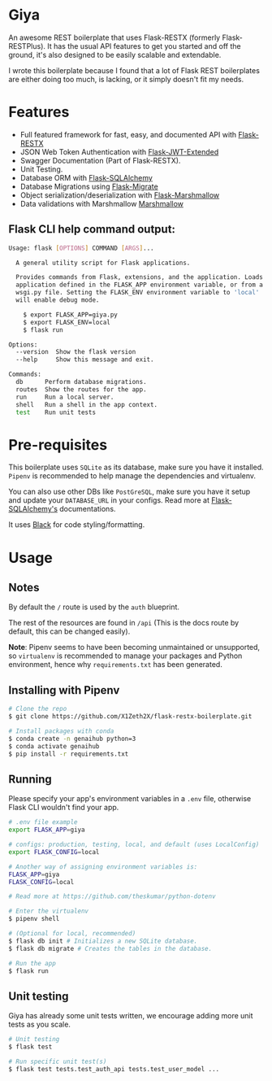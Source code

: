 # Giya

An awesome REST boilerplate that uses Flask-RESTX (formerly Flask-RESTPlus).
It has the usual API features to get you started and off the ground,
it's also designed to be easily scalable and extendable.

I wrote this boilerplate because I found that a lot of Flask REST boilerplates are either
doing too much, is lacking, or it simply doesn't fit my needs.


# Features

* Full featured framework for fast, easy, and documented API with [Flask-RESTX](https://flask-restx.readthedocs.io/en/latest/)
* JSON Web Token Authentication with [Flask-JWT-Extended](https://flask-jwt-extended.readthedocs.io/en/stable/)
* Swagger Documentation (Part of Flask-RESTX).
* Unit Testing.
* Database ORM with [Flask-SQLAlchemy](https://flask-sqlalchemy.palletsprojects.com/en/2.x/)
* Database Migrations using [Flask-Migrate](https://github.com/miguelgrinberg/flask-migrate)
* Object serialization/deserialization with [Flask-Marshmallow](https://flask-marshmallow.readthedocs.io/en/latest/)
* Data validations with Marshmallow [Marshmallow](https://marshmallow.readthedocs.io/en/stable/quickstart.html#validation)

## Flask CLI help command output:
```sh
Usage: flask [OPTIONS] COMMAND [ARGS]...

  A general utility script for Flask applications.

  Provides commands from Flask, extensions, and the application. Loads the
  application defined in the FLASK_APP environment variable, or from a
  wsgi.py file. Setting the FLASK_ENV environment variable to 'local'
  will enable debug mode.

    $ export FLASK_APP=giya.py
    $ export FLASK_ENV=local
    $ flask run

Options:
  --version  Show the flask version
  --help     Show this message and exit.

Commands:
  db      Perform database migrations.
  routes  Show the routes for the app.
  run     Run a local server.
  shell   Run a shell in the app context.
  test    Run unit tests
```

# Pre-requisites

This boilerplate uses `SQLite` as its database, make sure you have it installed.
`Pipenv` is recommended to help manage the dependencies and virtualenv.

You can also use other DBs like `PostGreSQL`, make sure you have it setup and update your `DATABASE_URL` in your configs.
Read more at [Flask-SQLAlchemy's](https://flask-sqlalchemy.palletsprojects.com/en/2.x/) documentations.

It uses [Black](https://github.com/psf/black) for code styling/formatting.

# Usage

## Notes

By default the `/` route is used by the `auth` blueprint.

The rest of the resources are found in `/api` (This is the docs route by default, this can be changed easily).

**Note**: Pipenv seems to have been becoming unmaintained or unsupported, so `virtualenv` is recommended to manage your packages and Python environment, hence why `requirements.txt` has been generated.

## Installing with Pipenv
```sh
# Clone the repo
$ git clone https://github.com/X1Zeth2X/flask-restx-boilerplate.git

# Install packages with conda
$ conda create -n genaihub python=3
$ conda activate genaihub
$ pip install -r requirements.txt
```

## Running
Please specify your app's environment variables in a `.env` file, otherwise Flask CLI wouldn't find your app.

```sh
# .env file example
export FLASK_APP=giya

# configs: production, testing, local, and default (uses LocalConfig)
export FLASK_CONFIG=local

# Another way of assigning environment variables is:
FLASK_APP=giya
FLASK_CONFIG=local

# Read more at https://github.com/theskumar/python-dotenv
```

```sh
# Enter the virtualenv
$ pipenv shell

# (Optional for local, recommended)
$ flask db init # Initializes a new SQLite database.
$ flask db migrate # Creates the tables in the database.

# Run the app
$ flask run
```

## Unit testing
Giya has already some unit tests written, we encourage adding more unit tests as you scale.

```sh
# Unit testing
$ flask test

# Run specific unit test(s)
$ flask test tests.test_auth_api tests.test_user_model ...
```
